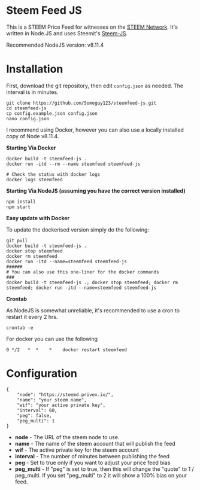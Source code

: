 Steem Feed JS
============

This is a STEEM Price Feed for witnesses on the [STEEM Network](https://steem.io). It's
written in Node.JS and uses Steemit's [Steem-JS](https://github.com/steemit/steem-js).

Recommended NodeJS version: v8.11.4

Installation
========

First, download the git repository, then edit `config.json` as needed. The interval is in minutes.

```
git clone https://github.com/Someguy123/steemfeed-js.git
cd steemfeed-js
cp config.example.json config.json
nano config.json
```

I recommend using Docker, however you can also use a locally installed copy of Node v8.11.4.

**Starting Via Docker**

```
docker build -t steemfeed-js .
docker run -itd --rm --name steemfeed steemfeed-js

# Check the status with docker logs
docker logs steemfeed
```

**Starting Via NodeJS (assuming you have the correct version installed)**
```
npm install
npm start
```

**Easy update with Docker**

To update the dockerised version simply do the following:

```
git pull
docker build -t steemfeed-js .
docker stop steemfeed
docker rm steemfeed
docker run -itd --name=steemfeed steemfeed-js
######
# You can also use this one-liner for the docker commands
###
docker build -t steemfeed-js .; docker stop steemfeed; docker rm steemfeed; docker run -itd --name=steemfeed steemfeed-js
```

**Crontab**

As NodeJS is somewhat unreliable, it's recommended to use a cron to restart it every 2 hrs.

    crontab -e

For docker you can use the following

```
0 */2   *  *    *    docker restart steemfeed
```

Configuration
===========
```
{
    "node": "https://steemd.privex.io/",
    "name": "your steem name",
    "wif": "your active private key",
    "interval": 60,
    "peg": false,
    "peg_multi": 1
}
```

- **node** - The URL of the steem node to use.
- **name** - The name of the steem account that will publish the feed
- **wif** - The active private key for the steem account
- **interval** - The number of minutes between publishing the feed
- **peg** - Set to true only if you want to adjust your price feed bias
- **peg_multi** - If "peg" is set to true, then this will change the "quote" to 1 / peg_multi. If you set "peg_multi" to 2 it will show a 100% bias on your feed.
